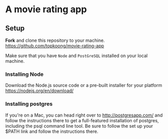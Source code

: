 # A movie rating app


## Setup

**Fork** and clone this repository to your machine. https://github.com/topkoong/movie-rating-app 

Make sure that you have `Node` and `PostGreSQL` installed on your local machine. 

### Installing Node

Download the Node.js source code or a pre-built installer for your platform
https://nodejs.org/en/download/

### Installing postgres
If you're on a Mac, you can head right over to http://postgresapp.com/ and follow the instructions there to get a full-featured installation of postgres, including the psql command line tool. Be sure to follow the set up your $PATH link and follow the instructions there.